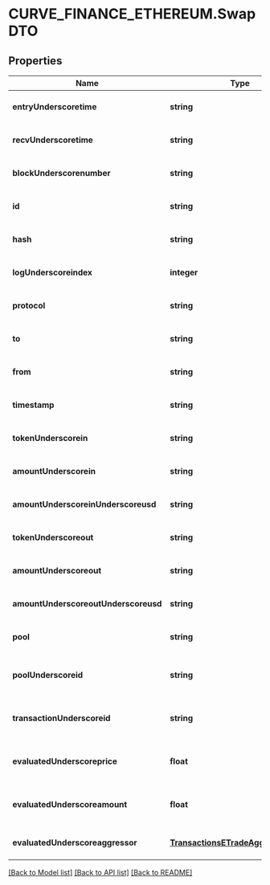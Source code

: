 # CURVE_FINANCE_ETHEREUM.SwapDTO

## Properties
Name | Type | Description | Notes
------------ | ------------- | ------------- | -------------
**entryUnderscoretime** | **string** |  | [optional] [default to null]
**recvUnderscoretime** | **string** |  | [optional] [default to null]
**blockUnderscorenumber** | **string** |  | [optional] [default to null]
**id** | **string** |  | [optional] [default to null]
**hash** | **string** |  | [optional] [default to null]
**logUnderscoreindex** | **integer** |  | [optional] [default to null]
**protocol** | **string** |  | [optional] [default to null]
**to** | **string** |  | [optional] [default to null]
**from** | **string** |  | [optional] [default to null]
**timestamp** | **string** |  | [optional] [default to null]
**tokenUnderscorein** | **string** |  | [optional] [default to null]
**amountUnderscorein** | **string** |  | [optional] [default to null]
**amountUnderscoreinUnderscoreusd** | **string** |  | [optional] [default to null]
**tokenUnderscoreout** | **string** |  | [optional] [default to null]
**amountUnderscoreout** | **string** |  | [optional] [default to null]
**amountUnderscoreoutUnderscoreusd** | **string** |  | [optional] [default to null]
**pool** | **string** |  | [optional] [default to null]
**poolUnderscoreid** | **string** |  | [optional] [readonly] [default to null]
**transactionUnderscoreid** | **string** |  | [optional] [readonly] [default to null]
**evaluatedUnderscoreprice** | **float** |  | [optional] [readonly] [default to null]
**evaluatedUnderscoreamount** | **float** |  | [optional] [readonly] [default to null]
**evaluatedUnderscoreaggressor** | [**TransactionsETradeAggressiveSide**](TransactionsETradeAggressiveSide.md) |  | [optional] [default to null]

[[Back to Model list]](../README.md#documentation-for-models) [[Back to API list]](../README.md#documentation-for-api-endpoints) [[Back to README]](../README.md)


